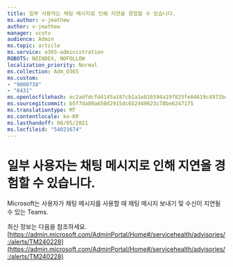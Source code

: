 ```yaml
---
title: 일부 사용자는 채팅 메시지로 인해 지연을 경험할 수 있습니다.
ms.author: v-jmathew
author: v-jmathew
manager: scotv
audience: Admin
ms.topic: article
ms.service: o365-administration
ROBOTS: NOINDEX, NOFOLLOW
localization_priority: Normal
ms.collection: Adm_O365
ms.custom:
- "9000738"
- "8431"
ms.openlocfilehash: ec2adfdcfd4145a187cb1a1e816594a19f825fe84619c4972be73ee565befe77
ms.sourcegitcommit: b5f7da89a650d2915dc652449623c78be6247175
ms.translationtype: MT
ms.contentlocale: ko-KR
ms.lasthandoff: 08/05/2021
ms.locfileid: "54021674"
---
```

# <a name="some-users-may-experience-delays-with-chat-messages"></a>일부 사용자는 채팅 메시지로 인해 지연을 경험할 수 있습니다.

Microsoft는 사용자가 채팅 메시지를 사용할 때 채팅 메시지 보내기 및 수신이 지연될 수 있는 Teams.

최신 정보는 다음을 참조하세요. [https://admin.microsoft.com/AdminPortal/Home#/servicehealth/advisories/:/alerts/TM240228](https://admin.microsoft.com/AdminPortal/Home#/servicehealth/advisories/:/alerts/TM240228)
